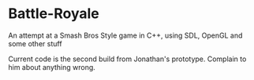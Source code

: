 # Battle-Royale
An attempt at a Smash Bros Style game in C++, using SDL, OpenGL and some other stuff

Current code is the second build from Jonathan's prototype. Complain to him about anything wrong.  
